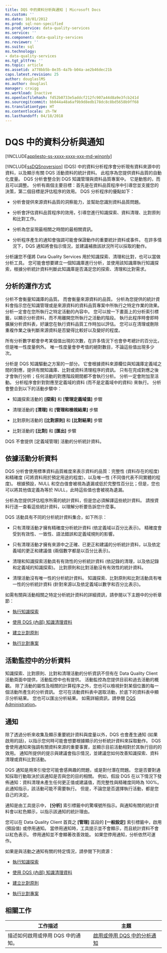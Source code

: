 ```yaml
---
title: DQS 中的資料分析與通知 | Microsoft Docs
ms.custom: ''
ms.date: 10/01/2012
ms.prod: sql-non-specified
ms.prod_service: data-quality-services
ms.service: ''
ms.component: data-quality-services
ms.reviewer: ''
ms.suite: sql
ms.technology:
- data-quality-services
ms.tgt_pltfrm: ''
ms.topic: article
ms.assetid: a778bb5b-8e35-4a7b-b04a-ae2b46dec21b
caps.latest.revision: 25
author: douglaslMS
ms.author: douglasl
manager: craigg
ms.workload: Inactive
ms.openlocfilehash: fd52b0733e5addcf212fc907a44d8a9e3fcb241d
ms.sourcegitcommit: bb044a48a6af9b9d8edb178dc8c8bd5658b9ff68
ms.translationtype: HT
ms.contentlocale: zh-TW
ms.lasthandoff: 04/18/2018
---
```

# <a name="data-profiling-and-notifications-in-dqs"></a>DQS 中的資料分析與通知

[!INCLUDE[appliesto-ss-xxxx-xxxx-xxx-md-winonly](../includes/appliesto-ss-xxxx-xxxx-xxx-md-winonly.md)]

  [!INCLUDE[ssDQSnoversion](../includes/ssdqsnoversion-md.md)] (DQS) 中的資料分析程序會分析現有資料來源中的資料，以及顯示有關 DQS 活動資料的統計資料。 此程序為您提供資料品質的自動化度量。 DQS 分析會整合到 DQS 知識管理與資料品質專案中。 它是動態的，而且可以調整。 分析有兩個主要目標：首先是在資料品質程序中引導您並支援您的決策，第二個目標是評估程序的效用。 DQS 分析程序的優點如下：  
  
-   分析會提供來源資料品質的洞察能力，並幫助您識別資料品質問題。  
  
-   分析會評估資料品質程序的效用，引導您進行知識探索、資料清理、比對原則和比對工作。  
  
-   分析為您呈現最相關之時間的最相關資訊。  
  
-   分析程序產生的通知會強調可能會保證動作的重要統計資料或事件。 在許多情況下，DQS 通知將會指示情況，並建議補救該狀況所可以採取的動作。  
  
 分析讓您不僅將 Data Quality Services 用於知識探索、清理和比對，也可以當做分析工具。 您可能會想要建立一個知識庫進行分析，並使用該知識庫執行知識探索，根據分析統計資料判斷此知識庫是否滿足您的探索、清理和比對需求。  
  
##  <a name="How"></a> 分析的運作方式  
 分析不會衡量知識庫的品質。 而會衡量來源資料的品質。 分析為您提供的統計資料會指示您在知識管理或是來源資料的資料品質專案中所執行之特定作業的效果。 分析一定會在您所執行之特定活動的內容中。 您可以按一下畫面上的分析索引標籤，以顯示分析資料，而不用離開您所執行之活動的階段。 執行此程序時會即時擴展分析資料表，好讓您在執行資料品質工作時加以評估。 您可以在清理或刪除重複作業之後判斷來源資料是否變得比較好以及變好的程度。  
  
 所有分析數字都會參考某個值出現的次數，在許多情況下也會參考總計的百分比，但是唯一性度量例外。 唯一性度量會參考值的絕對數目，不論這些值出現多少次。  
  
 分析是 DQS 知識驅動之方案的一部分。 它會根據資料來源欄位與知識庫定義域之間的對應，提供有關知識庫、比對或資料清理程序的資訊。 只有在完成對應之後才會執行分析；任何活動的對應階段期間都不會執行分析。 分析一定會附加至活動。 分析程序會針對對應至定義域的資料 (而不是定義域中的資料) 來執行。 分析會整合到以下的活動步驟中：  
  
-   知識探索活動的 **[探索]** 和 **[管理定義域值]** 步驟  
  
-   清理活動的 **[清理]** 和 **[管理和檢視結果]** 步驟  
  
-   比對原則活動的 **[比對原則]** 和 **[比對結果]** 步驟  
  
-   比對活動的 **[比對]** 和 **[匯出]** 步驟  
  
 DQS 不會提供 [定義域管理] 活動的分析統計資料。  
  
##  <a name="Activity"></a> 依據活動分析資料  
 DQS 分析會使用標準資料品質維度來表示資料的品質：完整性 (資料存在的程度) 和精確度 (可將資料用於預定用途的程度)，以及唯一性 (不同值代表不同實體的程度)。 根據預設，NULL 和空白值會被視為遺漏或低於完整性百分比；但是，您也可以將其他值定義為等於 NULL，此時這些值也會被視為遺漏。  
  
 分析為您提供評估程序所需的統計資料，但是您必須解譯這些統計資料。 請按資料行逐一查看這些統計資料，以理解分析要告訴您什麼事。  
  
 DQS 活動具有不同的分析統計資料集合，如下所示：  
  
-   只有清理活動才擁有精確度分析統計資料 (依定義域以百分比表示)。 精確度會受到有效性、一致性、語法錯誤和定義域規則的影響。  
  
-   只有清理活動才擁有來源中之正確、已更正和建議的分析統計資料，以及依定義域的更正和建議值 (兩個數字都是以百分比表示)。  
  
-   清理和知識探索活動具有有效性的分析統計資料 (依記錄的清理，以及依記錄和定義域的知識探索)。 比對原則和比對活動沒有有效性的統計資料。  
  
-   清理活動沒有唯一性的分析統計資料。 知識探索、比對原則和比對活動具有唯一性的分析統計資料 (針對來源以及依定義域以數字和百分比表示)。  
  
 如需有關與活動相關之特定分析統計資料的詳細資訊，請參閱以下主題中的分析章節：  
  
-   [執行知識探索](../data-quality-services/perform-knowledge-discovery.md)  
  
-   [使用 DQS &#40;內部&#41; 知識清理資料](../data-quality-services/cleanse-data-using-dqs-internal-knowledge.md)  
  
-   [建立比對原則](../data-quality-services/create-a-matching-policy.md)  
  
-   [執行比對專案](../data-quality-services/run-a-matching-project.md)  
  
##  <a name="Monitoring"></a> 活動監控中的分析資料  
 知識探索、比對原則、比對和清理活動的分析資訊不但有在 Data Quality Client 活動頁面中提供，活動監控中也有提供。 活動監控為您提供目前和過去活動的概觀。 除了活動的屬性及相關的計算程序之外，您也可以檢視針對某個位置的每一個活動所產生的分析資訊。 您可在活動資料表中選取活動，於底下的資料表中顯示分析結果。 您也可以匯出分析結果。 如需詳細資訊，請參閱 [DQS Administration](../data-quality-services/dqs-administration.md)。  
  
##  <a name="Notifications"></a> 通知  
 除了透過分析來收集及顯示重要統計資料與度量以外，DQS 也會產生通知 (如果啟用的話)，以指示您何時可能會想要根據顯示的分析統計資料來採取動作。 DQS 會使用通知來強調有關資料來源的重要事實，並顯示目前活動相對於其執行目的的效用。 通知所提供的提示與建議會指示情況，並建議您如何改善知識探索、資料清理或資料比對活動。  
  
 DQS 通知是用來引發您可能會感興趣的問題，或是對付潛在問題。 您是否要對通知採取行動取決於該通知是否與您的目的相關。 例如，假設 DQS 在以下情況下發佈通知：資料清理未產生任何更正值或建議值，而完整性與精確度同時為 100%。 此通知指示，該活動可能不需要執行。 但是，不論您是否選擇執行活動，都是您自己的決定。  
  
 通知是由工具提示中， **[分析]** 索引標籤中的驚嘆號所指示。與通知有關的統計資料會以紅色顯示，以指示該通知的統計理由。  
  
 您可以在 Data Quality Client 首頁之 **[管理]** 區段的 **[一般設定]** 索引標籤中，啟用 (預設值) 或停用通知。 當停用通知時，工具提示並不會顯示，而且統計資料不會以紅色表示。 停用通知並不會顯著改善效能。 如果您停用通知，分析依然可運作。  
  
 如果是與活動之通知有關的特定情況，請參閱下列資源：  
  
-   [執行知識探索](../data-quality-services/perform-knowledge-discovery.md)  
  
-   [使用 DQS &#40;內部&#41; 知識清理資料](../data-quality-services/cleanse-data-using-dqs-internal-knowledge.md)  
  
-   [建立比對原則](../data-quality-services/create-a-matching-policy.md)  
  
-   [執行比對專案](../data-quality-services/run-a-matching-project.md)  
  
## <a name="related-tasks"></a>相關工作  
  
|工作描述|主題|  
|----------------------|-----------|  
|描述如何啟用或停用 DQS 中的通知。|[啟用或停用 DQS 中的分析通知](../data-quality-services/enable-or-disable-profiling-notifications-in-dqs.md)|  
  
  
